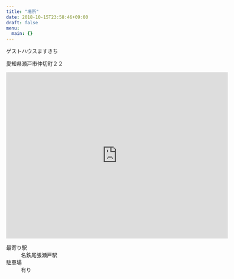 ```yaml
---
title: "場所"
date: 2018-10-15T23:58:46+09:00
draft: false
menu:
  main: {}
---
```


ゲストハウスますきち

愛知県瀬戸市仲切町２２

<iframe src="https://www.google.com/maps/embed?pb=!1m18!1m12!1m3!1d104334.65614397412!2d136.9456425587119!3d35.19505903806427!2m3!1f0!2f0!3f0!3m2!1i1024!2i768!4f13.1!3m3!1m2!1s0x600369c9edd3d8a7%3A0x43985df7109db7c8!2z44Ky44K544OI44OP44Km44K544G-44GZ44GN44Gh!5e0!3m2!1sja!2sjp!4v1539615495077" width="600" height="450" frameborder="0" style="border:0" allowfullscreen></iframe>

<dl>
<dt>最寄り駅</dt>
<dd>名鉄尾張瀬戸駅</dd>
<dt>駐車場</dt>
<dd>有り</dd>
</dl>
